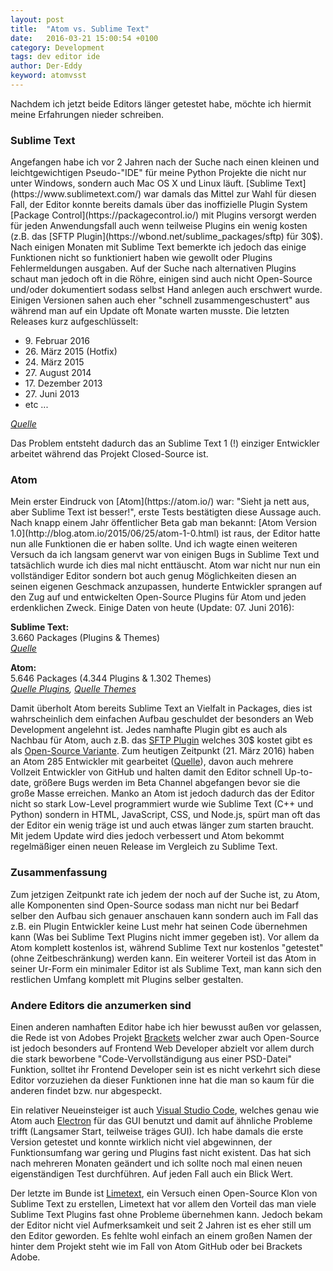 ```yaml
---
layout: post
title:  "Atom vs. Sublime Text"
date:   2016-03-21 15:00:54 +0100
category: Development
tags: dev editor ide
author: Der-Eddy
keyword: atomvsst
---
```

Nachdem ich jetzt beide Editors länger getestet habe, möchte ich hiermit meine Erfahrungen nieder schreiben.

<h3>Sublime Text</h3>
Angefangen habe ich vor 2 Jahren nach der Suche nach einen kleinen und leichtgewichtigen Pseudo-"IDE" für meine Python Projekte die nicht nur unter Windows, sondern auch Mac OS X und Linux läuft. [Sublime Text](https://www.sublimetext.com/) war damals das Mittel zur Wahl für diesen Fall, der Editor konnte bereits damals über das inoffizielle Plugin System [Package Control](https://packagecontrol.io/) mit Plugins versorgt werden für jeden Anwendungsfall auch wenn teilweise Plugins ein wenig kosten (z.B. das [SFTP Plugin](https://wbond.net/sublime_packages/sftp) für 30$). Nach einigen Monaten mit Sublime Text bemerkte ich jedoch das einige Funktionen nicht so funktioniert haben wie gewollt oder Plugins Fehlermeldungen ausgaben. Auf der Suche nach alternativen Plugins schaut man jedoch oft in die Röhre, einigen sind auch nicht Open-Source und/oder dokumentiert sodass selbst Hand anlegen auch erschwert wurde. Einigen Versionen sahen auch eher "schnell zusammengeschustert" aus während man auf ein Update oft Monate warten musste. Die letzten Releases kurz aufgeschlüsselt:  

- 9\. Februar 2016  
- 26\. März 2015 (Hotfix)  
- 24\. März 2015  
- 27\. August 2014  
- 17\. Dezember 2013  
- 27\. Juni 2013
- etc ...  

*[Quelle](https://www.sublimetext.com/3)*

Das Problem entsteht dadurch das an Sublime Text 1 (!) einziger Entwickler arbeitet während das Projekt Closed-Source ist.

<h3>Atom</h3>
Mein erster Eindruck von [Atom](https://atom.io/) war: "Sieht ja nett aus, aber Sublime Text ist besser!", erste Tests bestätigten diese Aussage auch. Nach knapp einem Jahr öffentlicher Beta gab man bekannt: [Atom Version 1.0](http://blog.atom.io/2015/06/25/atom-1-0.html) ist raus, der Editor hatte nun alle Funktionen die er haben sollte. Und ich wagte einen weiteren Versuch da ich langsam genervt war von einigen Bugs in Sublime Text und tatsächlich wurde ich dies mal nicht enttäuscht. Atom war nicht nur nun ein vollständiger Editor sondern bot auch genug Möglichkeiten diesen an seinen eigenen Geschmack anzupassen, hunderte Entwickler sprangen auf den Zug auf und entwickelten Open-Source Plugins für Atom und jeden erdenklichen Zweck. Einige Daten von heute (Update: 07. Juni 2016):

**Sublime Text:**  
3.660 Packages (Plugins & Themes)  
*[Quelle](https://packagecontrol.io/stats)*

**Atom:**  
5.646 Packages (4.344 Plugins & 1.302 Themes)  
*[Quelle Plugins](https://atom.io/packages), [Quelle Themes](https://atom.io/themes)*

Damit überholt Atom bereits Sublime Text an Vielfalt in Packages, dies ist wahrscheinlich dem einfachen Aufbau geschuldet der besonders an Web Development angelehnt ist. Jedes namhafte Plugin gibt es auch als Nachbau für Atom, auch z.B. das [SFTP Plugin](https://wbond.net/sublime_packages/sftp) welches 30$ kostet gibt es als [Open-Source Variante](https://atom.io/packages/remote-edit).
Zum heutigen Zeitpunkt (21. März 2016) haben an Atom 285 Entwickler mit gearbeitet ([Quelle](https://github.com/atom/atom/graphs/contributors)), davon auch mehrere Vollzeit Entwickler von GitHub und halten damit den Editor schnell Up-to-date, größere Bugs werden im Beta Channel abgefangen bevor sie die große Masse erreichen. Manko an Atom ist jedoch dadurch das der Editor nicht so stark Low-Level programmiert wurde wie Sublime Text (C++ und Python) sondern in HTML, JavaScript, CSS, und Node.js, spürt man oft das der Editor ein wenig träge ist und auch etwas länger zum starten braucht. Mit jedem Update wird dies jedoch verbessert und Atom bekommt regelmäßiger einen neuen Release im Vergleich zu Sublime Text.

<h3>Zusammenfassung</h3>

Zum jetzigen Zeitpunkt rate ich jedem der noch auf der Suche ist, zu Atom, alle Komponenten sind Open-Source sodass man nicht nur bei Bedarf selber den Aufbau sich genauer anschauen kann sondern auch im Fall das z.B. ein Plugin Entwickler keine Lust mehr hat seinen Code übernehmen kann (Was bei Sublime Text Plugins nicht immer gegeben ist). Vor allem da Atom komplett kostenlos ist, während Sublime Text nur kostenlos "getestet" (ohne Zeitbeschränkung) werden kann. Ein weiterer Vorteil ist das Atom in seiner Ur-Form ein minimaler Editor ist als Sublime Text, man kann sich den restlichen Umfang komplett mit Plugins selber gestalten.

<h3>Andere Editors die anzumerken sind</h3>

Einen anderen namhaften Editor habe ich hier bewusst außen vor gelassen, die Rede ist von Adobes Projekt [Brackets](http://brackets.io/) welcher zwar auch Open-Source ist jedoch besonders auf Frontend Web Developer abzielt vor allem durch die stark beworbene "Code-Vervollständigung aus einer PSD-Datei" Funktion, solltet ihr Frontend Developer sein ist es nicht verkehrt sich diese Editor vorzuziehen da dieser Funktionen inne hat die man so kaum für die anderen findet bzw. nur abgespeckt.

Ein relativer Neueinsteiger ist auch [Visual Studio Code](https://code.visualstudio.com/), welches genau wie Atom auch [Electron](http://electron.atom.io/) für das GUI benutzt und damit auf ähnliche Probleme trifft (Langsamer Start, teilweise träges GUI). Ich habe damals die erste Version getestet und konnte wirklich nicht viel abgewinnen, der Funktionsumfang war gering und Plugins fast nicht existent. Das hat sich nach mehreren Monaten geändert und ich sollte noch mal einen neuen eigenständigen Test durchführen. Auf jeden Fall auch ein Blick Wert.

Der letzte im Bunde ist [Limetext](http://limetext.org/), ein Versuch einen Open-Source Klon von Sublime Text zu erstellen, Limetext hat vor allem den Vorteil das man viele Sublime Text Plugins fast ohne Probleme übernehmen kann. Jedoch bekam der Editor nicht viel Aufmerksamkeit und seit 2 Jahren ist es eher still um den Editor geworden. Es fehlte wohl einfach an einem großen Namen der hinter dem Projekt steht wie im Fall von Atom GitHub oder bei Brackets Adobe.
